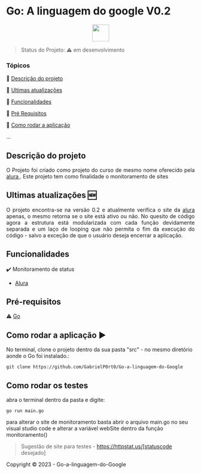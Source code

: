 <h1>Go: A linguagem do google V0.2</h1> 

<p align="center">
  
  <img height="45" align="center" src="https://cdn.jsdelivr.net/gh/devicons/devicon/icons/go/go-original.svg" />
       
</p>

> Status do Projeto: :warning: em desenvolvimento

### Tópicos 

:small_blue_diamond: [Descrição do projeto](#descrição-do-projeto)

:small_blue_diamond: [Ultimas atualizações](#ultimas-atualizações)

:small_blue_diamond: [Funcionalidades](#funcionalidades) 

:small_blue_diamond: [Pré Requisitos](#pré-requisitos)

:small_blue_diamond: [Como rodar a aplicação](#como-rodar-a-aplicação-arrow_forward)


... 

## Descrição do projeto 

<p align="justify">
  O Projeto foi criado como projeto do curso de mesmo nome oferecido pela <a href="https://cursos.alura.com.br/course/golang" > alura </a>. Este projeto tem como finalidade o monitoramento de sites
</p>

## Ultimas atualizações :new:
<p align="justify">
  O projeto encontra-se na versão 0.2 e atualmente verifica o site da <a href="http://www.alura.com.br"> alura </a> apenas, o mesmo retorna se o site está ativo ou não. No quesito de código agora a estrutura está modularizada com cada função devidamente separada e um laço de looping que não permita o fim da execução do código - salvo a exceção de que o usuário deseja encerrar a aplicação.
</p>

## Funcionalidades

:heavy_check_mark: Monitoramento de status
- [Alura](http://www.alura.com.br) 

## Pré-requisitos

:warning: [Go](https://medium.com/xp-inc/primeiros-passos-com-golang-1abdc60bba50)


## Como rodar a aplicação :arrow_forward:

No terminal, clone o projeto dentro da sua pasta "src" - no mesmo diretório aonde o Go foi instalado.: 

```
git clone https://github.com/GabrielP0rt0/Go-a-linguagem-do-Google
```

## Como rodar os testes

abra o terminal dentro da pasta e digite:

```
go run main.go
```

para alterar o site de monitoramento basta abrir o arquivo main.go no seu visual studio code e alterar a variável webSite dentro da função monitoramento()

>Sugestão de site para testes - https://httpstat.us/[statuscode desejado]


Copyright :copyright: 2023 - Go-a-linguagem-do-Google